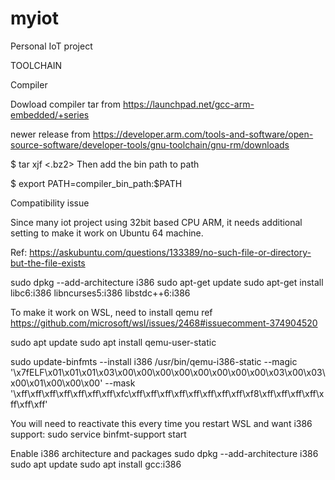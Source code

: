 # myiot
Personal IoT project

TOOLCHAIN

Compiler

Dowload compiler tar from
https://launchpad.net/gcc-arm-embedded/+series

newer release from
https://developer.arm.com/tools-and-software/open-source-software/developer-tools/gnu-toolchain/gnu-rm/downloads

$ tar xjf <.bz2>
Then add the bin path to path

$ export PATH=compiler_bin_path:$PATH

Compatibility issue

Since many iot project using 32bit based CPU ARM, it needs additional setting
to make it work on Ubuntu 64 machine.

Ref:
https://askubuntu.com/questions/133389/no-such-file-or-directory-but-the-file-exists

sudo dpkg --add-architecture i386
sudo apt-get update
sudo apt-get install libc6:i386 libncurses5:i386 libstdc++6:i386

To make it work on WSL, need to install qemu
ref https://github.com/microsoft/wsl/issues/2468#issuecomment-374904520

sudo apt update
sudo apt install qemu-user-static

sudo update-binfmts --install i386 /usr/bin/qemu-i386-static --magic '\x7fELF\x01\x01\x01\x03\x00\x00\x00\x00\x00\x00\x00\x00\x03\x00\x03\x00\x01\x00\x00\x00' --mask '\xff\xff\xff\xff\xff\xff\xff\xfc\xff\xff\xff\xff\xff\xff\xff\xff\xf8\xff\xff\xff\xff\xff\xff\xff'

You will need to reactivate this every time you restart WSL and want i386
support:
sudo service binfmt-support start

Enable i386 architecture and packages
sudo dpkg --add-architecture i386
sudo apt update
sudo apt install gcc:i386
